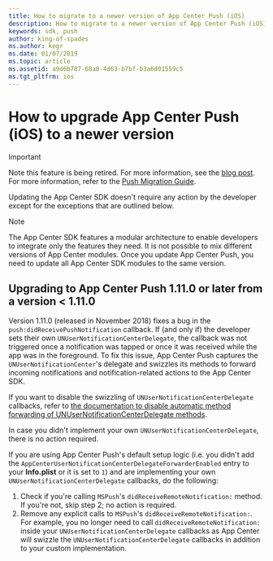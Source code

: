 ```yaml
---
title: How to migrate to a newer version of App Center Push (iOS)
description: How to migrate to a newer version of App Center Push (iOS)
keywords: sdk, push
author: king-of-spades
ms.author: kegr
ms.date: 01/07/2019
ms.topic: article
ms.assetid: a9d6b787-68a0-4d63-b7bf-b3a6d01559c5
ms.tgt_pltfrm: ios
---
```


# How to upgrade App Center Push (iOS) to a newer version
> [!IMPORTANT]
> Note this feature is being retired. For more information, see the [blog post](https://devblogs.microsoft.com/appcenter/app-center-mbaas-retirement/). For more information, refer to the [Push Migration Guide](~/migration/push/index.md).

Updating the App Center SDK doesn't require any action by the developer except for the exceptions that are outlined below.

> [!NOTE]
> The App Center SDK features a modular architecture to enable developers to integrate only the features they need. It is not possible to mix different versions of App Center modules. Once you update App Center Push, you need to update all App Center SDK modules to the same version.

## Upgrading to App Center Push 1.11.0 or later from a version < 1.11.0

Version 1.11.0 (released in November 2018) fixes a bug in the `push:didReceivePushNotification` callback. If (and only if) the developer sets their own `UNUserNotificationCenterDelegate`, the callback was not triggered once a notification was tapped or once it was received while the app was in the foreground. To fix this issue, App Center Push captures the `UNUserNotificationCenter`'s delegate and swizzles its methods to forward incoming notifications and notification-related actions to the App Center SDK.

If you want to disable the swizzling of `UNUserNotificationCenterDelegate` callbacks, refer to [the documentation to disable automatic method forwarding of UNUserNotificationCenterDelegate methods](~/sdk/push/ios.md#user-notification-center-delegate).

In case you didn't implement your own `UNUserNotificationCenterDelegate`, there is no action required.

If you are using App Center Push's default setup logic (i.e. you didn't add the `AppCenterUserNotificationCenterDelegateForwarderEnabled` entry to your **Info.plist** or it is set to `1`) and are implementing your own `UNUserNotificationCenterDelegate` callbacks, do the following:

1. Check if you're calling `MSPush`'s `didReceiveRemoteNotification:` method. If you're not, skip step 2; no action is required.
2. Remove any explicit calls to `MSPush`'s `didReceiveRemoteNotification:`. For example, you no longer need to call `didReceiveRemoteNotification:` inside your `UNUserNotificationCenterDelegate` callbacks as App Center will swizzle the `UNUserNotificationCenterDelegate` callbacks in addition to your custom implementation.
